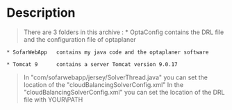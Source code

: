 Description
===========

> There are 3 folders in this archive : 
	* OptaConfig 	contains the DRL file and the configuration file of optaplaner

	* SofarWebApp 	contains my java code and the optaplaner software

	* Tomcat 9 		contains a server Tomcat version 9.0.17

> In "com/sofarwebapp/jersey/SolverThread.java" you can set the location of the "cloudBalancingSolverConfig.xml"
> In the "cloudBalancingSolverConfig.xml" you can set the location of the DRL file with <scoreDrlFile>YOUR\PATH</scoreDrlFile>
